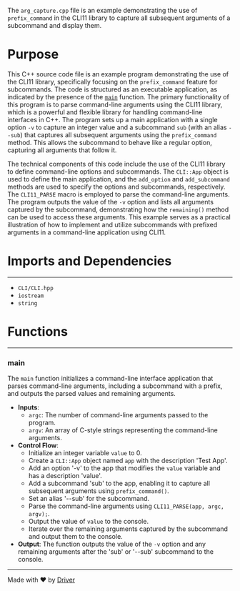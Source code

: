 <!--------------------------------------------------------------------------------->
<!-- IMPORTANT: This file is auto-generated by Driver (https://driver.ai). -------->
<!-- Manual edits may be overwritten on future commits. --------------------------->
<!--------------------------------------------------------------------------------->

The `arg_capture.cpp` file is an example demonstrating the use of `prefix_command` in the CLI11 library to capture all subsequent arguments of a subcommand and display them.

# Purpose
This C++ source code file is an example program demonstrating the use of the CLI11 library, specifically focusing on the `prefix_command` feature for subcommands. The code is structured as an executable application, as indicated by the presence of the [`main`](#main) function. The primary functionality of this program is to parse command-line arguments using the CLI11 library, which is a powerful and flexible library for handling command-line interfaces in C++. The program sets up a main application with a single option `-v` to capture an integer value and a subcommand `sub` (with an alias `--sub`) that captures all subsequent arguments using the `prefix_command` method. This allows the subcommand to behave like a regular option, capturing all arguments that follow it.

The technical components of this code include the use of the CLI11 library to define command-line options and subcommands. The `CLI::App` object is used to define the main application, and the `add_option` and `add_subcommand` methods are used to specify the options and subcommands, respectively. The `CLI11_PARSE` macro is employed to parse the command-line arguments. The program outputs the value of the `-v` option and lists all arguments captured by the subcommand, demonstrating how the `remaining()` method can be used to access these arguments. This example serves as a practical illustration of how to implement and utilize subcommands with prefixed arguments in a command-line application using CLI11.
# Imports and Dependencies

---
- `CLI/CLI.hpp`
- `iostream`
- `string`


# Functions

---
### main<!-- {{#callable:main}} -->
The `main` function initializes a command-line interface application that parses command-line arguments, including a subcommand with a prefix, and outputs the parsed values and remaining arguments.
- **Inputs**:
    - `argc`: The number of command-line arguments passed to the program.
    - `argv`: An array of C-style strings representing the command-line arguments.
- **Control Flow**:
    - Initialize an integer variable `value` to 0.
    - Create a `CLI::App` object named `app` with the description 'Test App'.
    - Add an option '-v' to the app that modifies the `value` variable and has a description 'value'.
    - Add a subcommand 'sub' to the app, enabling it to capture all subsequent arguments using `prefix_command()`.
    - Set an alias '--sub' for the subcommand.
    - Parse the command-line arguments using `CLI11_PARSE(app, argc, argv);`.
    - Output the value of `value` to the console.
    - Iterate over the remaining arguments captured by the subcommand and output them to the console.
- **Output**: The function outputs the value of the `-v` option and any remaining arguments after the 'sub' or '--sub' subcommand to the console.



---
Made with ❤️ by [Driver](https://www.driver.ai/)